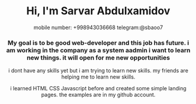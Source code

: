 <h1 align="center">Hi, I'm Sarvar Abdulxamidov</h1>
<p align="center" >mobile number: +998943036668 telegram:@sbaoo7</p>
<h3 align="center">My goal is to be good web-developer and this job has future. i am working in the company as a system aadmin i want to learn new things. it will open for me new opportunities</h3>
<p align="center" >i dont have any skills yet but i am trying to learn new skills. my friends are helping me to learn new skills.</p>
<p align="center" >i learned HTML CSS Javascript before and created some simple landing pages. the examples are in my github account.</p>